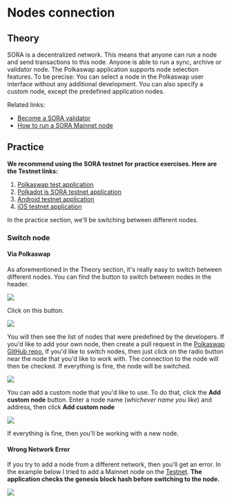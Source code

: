# Nodes connection

## Theory

SORA is a decentralized network. This means that anyone can run a node and send transactions to this node. Anyone is able to run a sync, archive or validator node. The Polkaswap application supports node selection features. To be precise: You can select a node in the Polkaswap user interface without any additional development. You can also specify a custom node, except the predefined application nodes.

Related links:

- [Become a SORA validator](https://wiki.sora.org/become-a-sora-validator)
- [How to run a SORA Mainnet node](https://medium.com/sora-xor/how-to-run-a-sora-testnet-node-a4d42a9de1af?source=user\_profile---------11----------------------------)

## Practice

**We recommend using the SORA testnet for practice exercises. Here are the Testnet links:**

1. [Polkaswap test application](https://test.polkaswap.io/)
2. [Polkadot js SORA testnet application](https://polkadot.js.org/apps/?rpc=wss%3A%2F%2Fws.stage.sora2.soramitsu.co.jp#/explorer)
3. [Android testnet application](https://play.google.com/store/apps/details?id=jp.co.soramitsu.sora.communitytesting&hl=en&gl=US)
4. [iOS testnet application](https://testflight.apple.com/join/670hF438)

In the practice section, we'll be switching between different nodes.

### Switch node

#### Via Polkaswap

As aforementioned in the Theory section, it's really easy to switch between different nodes. You can find the button to switch between nodes in the header.

![](../.gitbook/assets/Untitled.png)

Click on this button.

![](<../.gitbook/assets/Untitled (1) (11).png>)

You will then see the list of nodes that were predefined by the developers. If you'd like to add your own node, then create a pull request in the [Polkaswap GitHub repo.](https://github.com/sora-xor/polkaswap-exchange-web) If you'd like to switch nodes, then just click on the radio button near the node that you'd like to work with. The connection to the node will then be checked. If everything is fine, the node will be switched.

![](<../.gitbook/assets/Untitled (2) (11).png>)

You can add a custom node that you'd like to use. To do that, click the **Add custom node** button. Enter a node name (_whichever name you like_) and address, then click **Add custom node**

![](<../.gitbook/assets/Untitled (4) (9).png>)

If everything is fine, then you'll be working with a new node.

#### Wrong Network Error

If you try to add a node from a different network, then you'll get an error. In the example below I tried to add a Mainnet node on the [Testnet](https://test.polkaswap.io/#/swap). **The application checks the genesis block hash before switching to the node.**

![](<../.gitbook/assets/Untitled (3) (7).png>)
